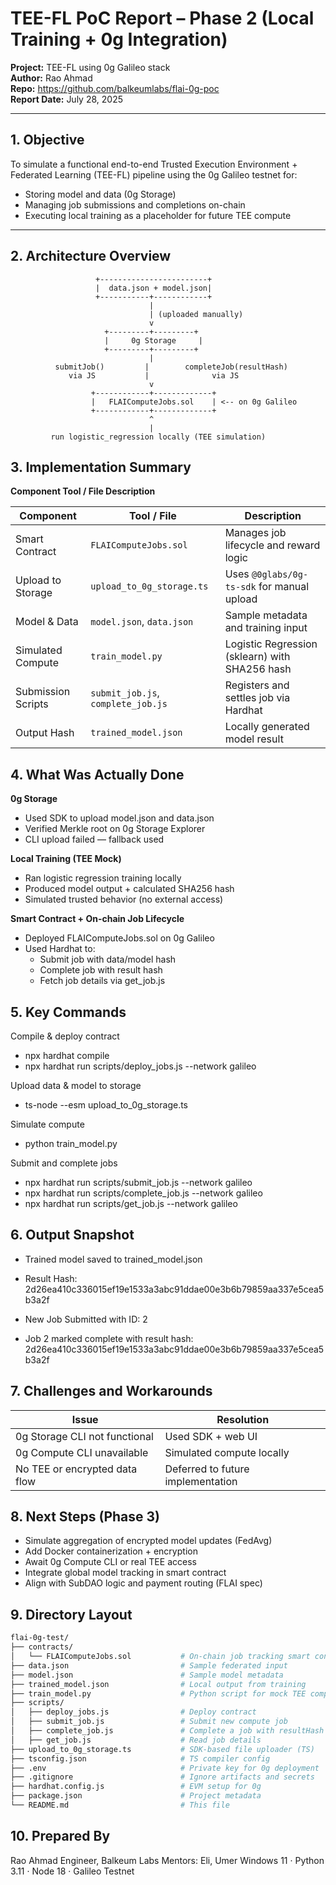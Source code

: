 # TEE-FL PoC Report – Phase 2 (Local Training + 0g Integration)

**Project:** TEE-FL using 0g Galileo stack  
**Author:** Rao Ahmad  
**Repo:** https://github.com/balkeumlabs/flai-0g-poc  
**Report Date:** July 28, 2025  

---

## 1. Objective

To simulate a functional end-to-end Trusted Execution Environment + Federated Learning (TEE-FL) pipeline using the 0g Galileo testnet for:
- Storing model and data (0g Storage)
- Managing job submissions and completions on-chain
- Executing local training as a placeholder for future TEE compute

---


## 2. Architecture Overview

```plaintext
                   +------------------------+
                   |  data.json + model.json|
                   +-----------+------------+
                               |
                               | (uploaded manually)
                               v
                     +---------+---------+
                     |     0g Storage     |
                     +---------+---------+
                               |
          submitJob()         |        completeJob(resultHash)
             via JS           |              via JS
                               v
                  +------------+-------------+
                  |   FLAIComputeJobs.sol    | <-- on 0g Galileo
                  +------------+-------------+
                               ^
                               |
         run logistic_regression locally (TEE simulation)
```



## 3. Implementation Summary

**Component	Tool / File	Description**

| Component           | Tool / File                 | Description                                      |
|---------------------|-----------------------------|--------------------------------------------------|
| Smart Contract       | `FLAIComputeJobs.sol`        | Manages job lifecycle and reward logic           |
| Upload to Storage    | `upload_to_0g_storage.ts`     | Uses `@0glabs/0g-ts-sdk` for manual upload       |
| Model & Data         | `model.json`, `data.json`    | Sample metadata and training input               |
| Simulated Compute    | `train_model.py`             | Logistic Regression (sklearn) with SHA256 hash   |
| Submission Scripts   | `submit_job.js`, `complete_job.js` | Registers and settles job via Hardhat     |
| Output Hash          | `trained_model.json`         | Locally generated model result                   |



## 4. What Was Actually Done

**0g Storage**
* Used SDK to upload model.json and data.json
* Verified Merkle root on 0g Storage Explorer
* CLI upload failed — fallback used

**Local Training (TEE Mock)**
* Ran logistic regression training locally
* Produced model output + calculated SHA256 hash
* Simulated trusted behavior (no external access)

**Smart Contract + On-chain Job Lifecycle**
* Deployed FLAIComputeJobs.sol on 0g Galileo
* Used Hardhat to:
  * Submit job with data/model hash
  * Complete job with result hash
  * Fetch job details via get_job.js


## 5. Key Commands

Compile & deploy contract
* npx hardhat compile
* npx hardhat run scripts/deploy_jobs.js --network galileo

Upload data & model to storage
* ts-node --esm upload_to_0g_storage.ts

Simulate compute
* python train_model.py

Submit and complete jobs
* npx hardhat run scripts/submit_job.js --network galileo
* npx hardhat run scripts/complete_job.js --network galileo
* npx hardhat run scripts/get_job.js --network galileo


## 6. Output Snapshot

- Trained model saved to trained_model.json
- Result Hash: 2d26ea410c336015ef19e1533a3abc91ddae00e3b6b79859aa337e5cea5b3a2f

- New Job Submitted with ID: 2
- Job 2 marked complete with result hash: 2d26ea410c336015ef19e1533a3abc91ddae00e3b6b79859aa337e5cea5b3a2f


## 7. Challenges and Workarounds

| Issue                          | Resolution                  |
|--------------------------------|-----------------------------|
| 0g Storage CLI not functional  | Used SDK + web UI           |
| 0g Compute CLI unavailable     | Simulated compute locally   |
| No TEE or encrypted data flow  | Deferred to future implementation |



## 8. Next Steps (Phase 3)
* Simulate aggregation of encrypted model updates (FedAvg)
* Add Docker containerization + encryption
* Await 0g Compute CLI or real TEE access
* Integrate global model tracking in smart contract
* Align with SubDAO logic and payment routing (FLAI spec)


## 9. Directory Layout

```bash
flai-0g-test/
├── contracts/
│   └── FLAIComputeJobs.sol           # On-chain job tracking smart contract
├── data.json                         # Sample federated input
├── model.json                        # Sample model metadata
├── trained_model.json                # Local output from training
├── train_model.py                    # Python script for mock TEE compute
├── scripts/
│   ├── deploy_jobs.js                # Deploy contract
│   ├── submit_job.js                 # Submit new compute job
│   ├── complete_job.js               # Complete a job with resultHash
│   ├── get_job.js                    # Read job details
├── upload_to_0g_storage.ts           # SDK-based file uploader (TS)
├── tsconfig.json                     # TS compiler config
├── .env                              # Private key for 0g deployment
├── .gitignore                        # Ignore artifacts and secrets
├── hardhat.config.js                 # EVM setup for 0g
├── package.json                      # Project metadata
└── README.md                         # This file
```



## 10. Prepared By
Rao Ahmad
Engineer, Balkeum Labs
Mentors: Eli, Umer
Windows 11 · Python 3.11 · Node 18 · Galileo Testnet
